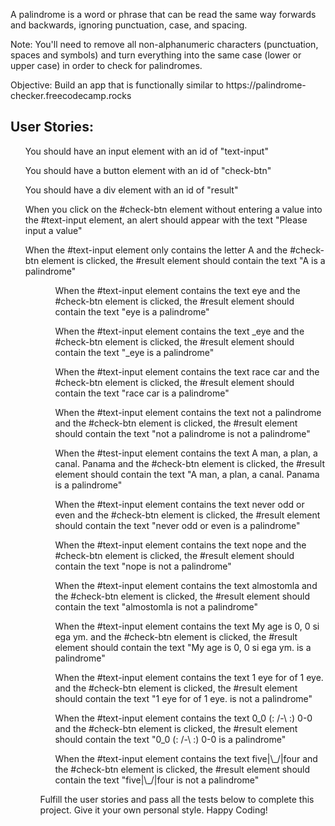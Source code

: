 A palindrome is a word or phrase that can be read the same way forwards and backwards, ignoring punctuation, case, and spacing.

<p>Note: You'll need to remove all non-alphanumeric characters (punctuation, spaces and symbols) and turn everything into the same case (lower or upper case) in order to check for palindromes.</p>

<p>Objective: Build an app that is functionally similar to https://palindrome-checker.freecodecamp.rocks</p>

<h2>User Stories:</h2>

<ol>You should have an input element with an id of "text-input"</ol>
<ol>You should have a button element with an id of "check-btn"</ol>
<ol>You should have a div element with an id of "result"</ol>
<ol>When you click on the #check-btn element without entering a value into the #text-input element, an alert should appear with the text "Please input a value"</ol>
<ol>When the #text-input element only contains the letter A and the #check-btn element is clicked, the #result element should contain the text "A is a palindrome"<ol>
<ol>When the #text-input element contains the text eye and the #check-btn element is clicked, the #result element should contain the text "eye is a palindrome"</ol>
<ol>When the #text-input element contains the text _eye and the #check-btn element is clicked, the #result element should contain the text "_eye is a palindrome"</ol>
<ol>When the #text-input element contains the text race car and the #check-btn element is clicked, the #result element should contain the text "race car is a palindrome"</ol>
<ol>When the #text-input element contains the text not a palindrome and the #check-btn element is clicked, the #result element should contain the text "not a palindrome is not a palindrome"</ol>
<ol>When the #test-input element contains the text A man, a plan, a canal. Panama and the #check-btn element is clicked, the #result element should contain the text "A man, a plan, a canal. Panama is a palindrome"</ol>
<ol>When the #text-input element contains the text never odd or even and the #check-btn element is clicked, the #result element should contain the text "never odd or even is a palindrome"</ol>
<ol>When the #text-input element contains the text nope and the #check-btn element is clicked, the #result element should contain the text "nope is not a palindrome"</ol>
<ol>When the #text-input element contains the text almostomla and the #check-btn element is clicked, the #result element should contain the text "almostomla is not a palindrome"</ol>
<ol>When the #text-input element contains the text My age is 0, 0 si ega ym. and the #check-btn element is clicked, the #result element should contain the text "My age is 0, 0 si ega ym. is a palindrome"</ol>
<ol>When the #text-input element contains the text 1 eye for of 1 eye. and the #check-btn element is clicked, the #result element should contain the text "1 eye for of 1 eye. is not a palindrome"</ol>
<ol>When the #text-input element contains the text 0_0 (: /-\ :) 0-0 and the #check-btn element is clicked, the #result element should contain the text "0_0 (: /-\ :) 0-0 is a palindrome"</ol>
<ol>When the #text-input element contains the text five|\_/|four and the #check-btn element is clicked, the #result element should contain the text "five|\_/|four is not a palindrome"</ol>

<p>Fulfill the user stories and pass all the tests below to complete this project. Give it your own personal style. Happy Coding!</p>